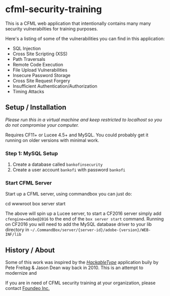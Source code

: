 # cfml-security-training

This is a CFML web application that intentionally contains many many security vulnerabilties for training purposes. 

Here's a listing of some of the vulnerabilities you can find in this application:

* SQL Injection 
* Cross Site Scripting (XSS)
* Path Traversals
* Remote Code Execution
* File Upload Vulnerabilities
* Insecure Password Storage
* Cross Site Request Forgery
* Insufficient Authentication/Authorization
* Timing Attacks

## Setup / Installation

*Please run this in a virtual machine and keep restricted to localhost so you do not compromise your computer.*

Requires CF11+ or Lucee 4.5+ and MySQL. You could probably get it running on older versions with minimal work.

### Step 1: MySQL Setup

1) Create a database called `bankofinsecurity`
2) Create a user account `bankofi` with password `bankofi` 

### Start CFML Server

Start up a CFML server, using commandbox you can just do:

  cd wwwroot
  box server start
  
The above will spin up a Lucee server, to start a CF2016 server simply add `cfengine=adobe@2016` to the end of the `box server start` command. Running on CF2016 you will need to add the MySQL database driver to your lib directory in `~/.CommandBox/server/{server-id}/adobe-{version}/WEB-INF/lib`


## History / About

Some of this work was inspired by the [_HackableType_](https://github.com/twelverobots/HackableType) application buily by Pete Freitag & Jason Dean way back 
in 2010. This is an attempt to modernize and 

If you are in need of CFML security training at your organization, please contact [Foundeo Inc.](https://foundeo.com/contact/)

